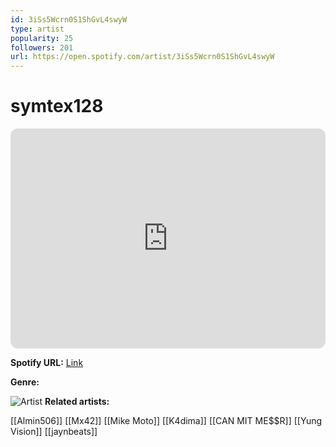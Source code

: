 ```yaml
---
id: 3iSs5Wcrn0S1ShGvL4swyW
type: artist
popularity: 25
followers: 201
url: https://open.spotify.com/artist/3iSs5Wcrn0S1ShGvL4swyW
---
```

# symtex128

<iframe style="border-radius:12px" src="https://open.spotify.com/embed/artist/3iSs5Wcrn0S1ShGvL4swyW" width="100%" height="352" frameBorder="0" allowfullscreen="" allow="autoplay; clipboard-write; encrypted-media; fullscreen; picture-in-picture" loading="lazy"></iframe>

**Spotify URL:** [Link](https://open.spotify.com/artist/3iSs5Wcrn0S1ShGvL4swyW)

**Genre:** 

![Artist](https://i.scdn.co/image/ab6761610000e5ebda374f3b92ba027c6f567ede)
**Related artists:**

[[Almin506]]
[[Mx42]]
[[Mike Moto]]
[[K4dima]]
[[CAN MIT ME$$R]]
[[Yung Vision]]
[[jaynbeats]]
